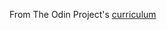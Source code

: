 From The Odin Project's [curriculum](http://www.theodinproject.com/courses/html5-and-css3/lessons/positioning-and-floating-elements)
